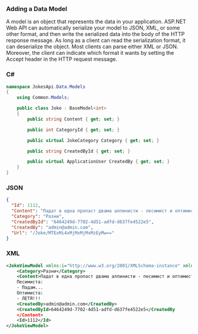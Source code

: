 ### Adding a Data Model

A model is an object that represents the data in your application. 
ASP.NET Web API can automatically serialize your model to JSON, XML,
or some other format, and then write the serialized data into the
body of the HTTP response message. As long as a client can read 
the serialization format, it can deserialize the object. 
Most clients can parse either XML or JSON. Moreover, the client 
can indicate which format it wants by setting the Accept header 
in the HTTP request message.


### C# #
```C#
namespace JokesApi.Data.Models
{
    using Common.Models;

    public class Joke : BaseModel<int>
    {
        public string Content { get; set; }

        public int CategoryId { get; set; }

        public virtual JokeCategory Category { get; set; }

        public string CreatedById { get; set; }

        public virtual ApplicationUser CreatedBy { get; set; }
    }
}
```


### JSON
```json
{
  "Id": 1112,
  "Content": "Падат в една пропаст двама алпинисти - песимист и оптимист.\n\nПесимиста:\n\n- Падам...\n\nОптимиста:\n\n- ЛЕТЯ!!!",
  "Category": "Разни",
  "CreatedById": "6464249d-7702-4d51-adfd-d637fe4522e5",
  "CreatedBy": "admin@admin.com",
  "Url": "/Joke/MTExMi4xMjMxMjMxMzEyMw=="
}
```


### XML
```xml
<JokeViewModel xmlns:i="http://www.w3.org/2001/XMLSchema-instance" xmlns="http://schemas.datacontract.org/2004/07/JokesApi.Web.ViewModels.Joke">
    <Category>Разни</Category>
    <Content>Падат в една пропаст двама алпинисти - песимист и оптимист.
    Песимиста:
    - Падам...
    Оптимиста:
    - ЛЕТЯ!!!
    <CreatedBy>admin@admin.com</CreatedBy>
    <CreatedById>6464249d-7702-4d51-adfd-d637fe4522e5</CreatedBy
    </Content>
    <Id>1112</Id>
</JokeViewModel>
```
